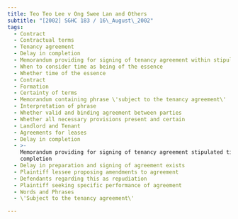 ```yaml
---
title: Teo Teo Lee v Ong Swee Lan and Others
subtitle: "[2002] SGHC 183 / 16\_August\_2002"
tags:
  - Contract
  - Contractual terms
  - Tenancy agreement
  - Delay in completion
  - Memorandum providing for signing of tenancy agreement within stipulated time
  - When to consider time as being of the essence
  - Whether time of the essence
  - Contract
  - Formation
  - Certainty of terms
  - Memorandum containing phrase \'subject to the tenancy agreement\'
  - Interpretation of phrase
  - Whether valid and binding agreement between parties
  - Whether all necessary provisions present and certain
  - Landlord and Tenant
  - Agreements for leases
  - Delay in completion
  - >-
    Memorandum providing for signing of tenancy agreement stipulated time of
    completion
  - Delay in preparation and signing of agreement exists
  - Plaintiff lessee proposing amendments to agreement
  - Defendants regarding this as repudiation
  - Plaintiff seeking specific performance of agreement
  - Words and Phrases
  - \'Subject to the tenancy agreement\'

---
```


